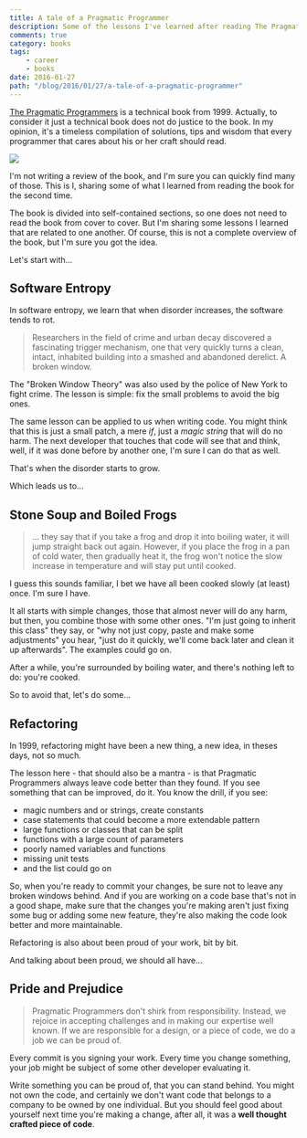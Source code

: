 ```yaml
---
title: A tale of a Pragmatic Programmer
description: Some of the lessons I've learned after reading The Pragmatic Programmers book.
comments: true
category: books
tags:
    - career
    - books
date: 2016-01-27
path: "/blog/2016/01/27/a-tale-of-a-pragmatic-programmer"
---
```


[The Pragmatic Programmers](http://amzn.to/1KGgBxX) is a technical book from 1999. Actually, to consider it just a technical book does not do justice to the book. In my opinion, it's a timeless compilation of solutions, tips and wisdom that every programmer that cares about his or her craft should read.

[![](http://ws-na.amazon-adsystem.com/widgets/q?_encoding=UTF8&ASIN=020161622X&Format=_SL110_&ID=AsinImage&MarketPlace=US&ServiceVersion=20070822&WS=1&tag=tempcodi0f-20)](http://www.amazon.com/gp/product/020161622X/ref=as_li_tl?ie=UTF8&camp=1789&creative=390957&creativeASIN=020161622X&linkCode=as2&tag=tempcodi0f-20&linkId=6QYSJR2Z4HZWZZUQ)

I'm not writing a review of the book, and I'm sure you can quickly find many of those. This is I, sharing some of what I learned from reading the book for the second time.

The book is divided into self-contained sections, so one does not need to read the book from cover to cover. But I'm sharing some lessons I learned that are related to one another. Of course, this is not a complete overview of the book, but I'm sure you got the idea.

Let's start with...

## Software Entropy

In software entropy, we learn that when disorder increases, the software tends to rot.

> Researchers in the field of crime and urban decay discovered a fascinating trigger mechanism, one that very quickly turns a clean, intact, inhabited building into a smashed and abandoned derelict.
> A broken window.

The "Broken Window Theory" was also used by the police of New York to fight crime. The lesson is simple: fix the small problems to avoid the big ones.

The same lesson can be applied to us when writing code. You might think that this is just a small patch, a mere _if_, just a _magic string_ that will do no harm. The next developer that touches that code will see that and think, well, if it was done before by another one, I'm sure I can do that as well.

That's when the disorder starts to grow.

Which leads us to...

## Stone Soup and Boiled Frogs

> ... they say that if you take a frog and drop it into boiling water, it will jump straight back out again. However, if you place the frog in a pan of cold water, then gradually heat it, the frog won't notice the slow increase in temperature and will stay put until cooked.

I guess this sounds familiar, I bet we have all been cooked slowly (at least) once. I'm sure I have.

It all starts with simple changes, those that almost never will do any harm, but then, you combine those with some other ones. "I'm just going to inherit this class" they say, or "why not just copy, paste and make some adjustments" you hear, "just do it quickly, we'll come back later and clean it up afterwards". The examples could go on.

<script async src="//pagead2.googlesyndication.com/pagead/js/adsbygoogle.js"></script>
<!-- Responsive content -->

<ins class="adsbygoogle"
     style="display:block"
     data-ad-client="ca-pub-1865353648221711"
     data-ad-slot="8499334570"
     data-ad-format="auto"></ins>

<script>
(adsbygoogle = window.adsbygoogle || []).push({});
</script>

After a while, you're surrounded by boiling water, and there's nothing left to do: you're cooked.

So to avoid that, let's do some...

## Refactoring

In 1999, refactoring might have been a new thing, a new idea, in theses days, not so much.

The lesson here - that should also be a mantra - is that Pragmatic Programmers always leave code better than they found. If you see something that can be improved, do it. You know the drill, if you see:

-   magic numbers and or strings, create constants
-   case statements that could become a more extendable pattern
-   large functions or classes that can be split
-   functions with a large count of parameters
-   poorly named variables and functions
-   missing unit tests
-   and the list could go on

So, when you're ready to commit your changes, be sure not to leave any broken windows behind. And if you are working on a code base that's not in a good shape, make sure that the changes you're making aren't just fixing some bug or adding some new feature, they're also making the code look better and more maintainable.

Refactoring is also about been proud of your work, bit by bit.

And talking about been proud, we should all have...

## Pride and Prejudice

> Pragmatic Programmers don't shirk from responsibility. Instead, we rejoice in accepting challenges and in making our expertise well known. If we are responsible for a design, or a piece of code, we do a job we can be proud of.

Every commit is you signing your work. Every time you change something, your job might be subject of some other developer evaluating it.

Write something you can be proud of, that you can stand behind. You might not own the code, and certainly we don't want code that belongs to a company to be owned by one individual. But you should feel good about yourself next time you're making a change, after all, it was a **well thought crafted piece of code**.
